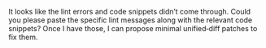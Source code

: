 It looks like the lint errors and code snippets didn’t come through. Could you please paste the specific lint messages along with the relevant code snippets? Once I have those, I can propose minimal unified‐diff patches to fix them.